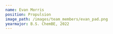 ```yaml
---
name: Evan Morris
position: Propulsion
image_path: /images/team_members/evan_pad.png
yearmajor: B.S. ChemBE, 2022
---
```

